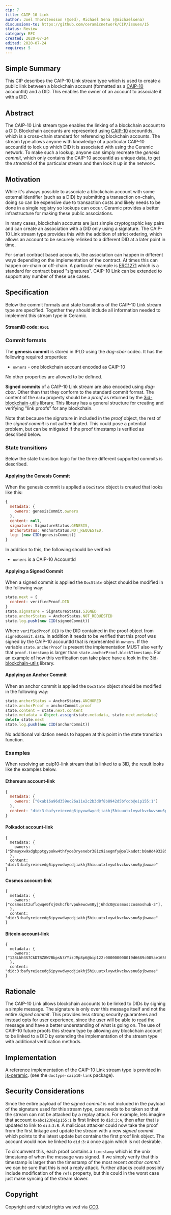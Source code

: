 ```yaml
---
cip: 7
title: CAIP-10 Link
author: Joel Thorstensson (@oed), Michael Sena (@michaelsena)
discussions-to: https://github.com/ceramicnetwork/CIP/issues/15
status: Review
category: RFC
created: 2020-07-24
edited: 2020-07-24
requires: 5
---
```


## Simple Summary

This CIP describes the CAIP-10 Link stream type which is used to create a public link between a blockchain account (formatted as a [CAIP-10](https://github.com/ChainAgnostic/CAIPs/blob/master/CAIPs/caip-10.md) accountId) and a DID. This enables the owner of an account to associate it with a DID. 


## Abstract

The CAIP-10 Link stream type enables the linking of a blockchain account to a DID. Blockchain accounts are represented using [CAIP-10](https://github.com/ChainAgnostic/CAIPs/blob/master/CAIPs/caip-10.md) accountIds, which is a cross-chain standard for referencing blockchain accounts. The stream type allows anyone with knowledge of a particular CAIP-10 accountId to look up which DID it is associated with using the Ceramic network. To make such a lookup, anyone can simply recreate the *genesis commit*, which only contains the CAIP-10 accountId as unique data, to get the *streamId* of the particular stream and then look it up in the network. 


## Motivation

While it's always possible to associate a blockchain account with some external identifier (such as a DID) by submitting a transaction on-chain, doing so can be expensive due to transaction costs and likely needs to be done in a single registry so lookups can occur. Ceramic provides a better infrastructure for making these public associations. 

In many cases, blockchain accounts are just simple cryptographic key pairs and can create an association with a DID only using a signature. The CAIP-10 Link stream type provides this with the addition of strict ordering, which allows an account to be securely relinked to a different DID at a later point in time. 

For smart contract based accounts, the association can happen in different ways depending on the implementation of the contract. At times this can happen on-chain or off-chain. A particular example is [ERC1271](https://eips.ethereum.org/EIPS/eip-1271) which is a standard for contract based "signatures". CAIP-10 Link can be extended to support any number of these use cases. 


## Specification

Below the commit formats and state transitions of the CAIP-10 Link stream type are specified. Together they should include all information needed to implement this stream type in Ceramic.

#### StreamID code: `0x01`

### Commit formats

The **genesis commit** is stored in IPLD using the *dag-cbor* codec. It has the following required properties:

* `owners` - one blockchain account encoded as CAIP-10

No other properties are allowed to be defined.

**Signed commits** of a CAIP-10 Link stream are also encoded using *dag-cbor*. Other than that they conform to the standard commit format. The content of the `data` property should be a *proof* as returned by the [3id-blockchain-utils](https://github.com/3box/js-3id-blockchain-utils) library. This library has a general structure for creating and verifying "link proofs" for any blockchain. 

Note that because the signature in included in the *proof* object, the rest of the *signed commit* is not authenticated. This could pose a potential problem, but can be mitigated if the proof timestamp is verified as described below.

### State transitions

Below the state transition logic for the three different supported commits is described. 

#### Applying the Genesis Commit

When the genesis commit is applied a `DocState` object is created that looks like this:

```js
{
  metadata: {
    owners: genesisCommit.owners
  },
  content: null,
  signature: SignatureStatus.GENESIS,
  anchorStatus: AnchorStatus.NOT_REQUESTED,
  log: [new CID(genesisCommit)]
}
```

In addition to this, the following should be verified:

* `owners` is a CAIP-10 AccountId

#### Applying a Signed Commit

When a signed commit is applied the `DocState` object should be modified in the following way:

```js
state.next = {
  content: verifiedProof.DID
}
state.signature = SignatureStatus.SIGNED
state.anchorStatus = AnchorStatus.NOT_REQUESTED
state.log.push(new CID(signedCommit))
```

Where `verifiedProof.DID` is the DID contained in the proof object from `signedCommit.data`. In addition it needs to be verified that this proof was signed by the CAIP-10 accountId that is represented in `owners`. If the variable `state.anchorProof` is present the implementation MUST also verify that `proof.timestamp` is larger than `state.anchorProof.blockTimestamp`.
For an example of how this verification can take place have a look in the [3id-blockchain-utils](https://github.com/3box/js-3id-blockchain-utils) library. 

#### Applying an Anchor Commit

When an anchor commit is applied the `DocState` object should be modified in the following way:

```js
state.anchorStatus = AnchorStatus.ANCHORED
state.anchorProof = anchorCommit.proof
state.content = state.next.content
state.metadata = Object.assign(state.metadata, state.next.metadata)
delete state.next
state.log.push(new CID(anchorCommit))
```

No additional validation needs to happen at this point in the state transition function.

### Examples

When resolving an caip10-link stream that is linked to a 3ID, the result looks like the examples below.

#### Ethereum account-link

```js
{
  metadata: {
    owners: ["0xab16a96d359ec26a11e2c2b3d8f8b8942d5bfcdb@eip155:1"]
  },
  content: "did:3:bafyreiecedg6ipyvwdwycdjiakhj5hiuuutxlvywtkvckwvsnu6pjbwxae"
}
```

#### Polkadot account-link

```JS
{
  metadata: {
    owners: ["5hmuyxw9xdgbpptgypokw4thfyoe3ryenebr381z9iaegmfy@polkadot:b0a8d493285c2df73290dfb7e61f870f"],
  },
  content: "did:3:bafyreiecedg6ipyvwdwycdjiakhj5hiuuutxlvywtkvckwvsnu6pjbwxae"
}
```

#### Cosmos account-link

```JS
{
  metadata: {
  	owners: ["cosmos1t2uflqwqe0fsj0shcfkrvpukewcw40yjj6hdc0@cosmos:cosmoshub-3"],
  },
  content: "did:3:bafyreiecedg6ipyvwdwycdjiakhj5hiuuutxlvywtkvckwvsnu6pjbwxae"
}
```

#### Bitcoin account-link

```JS
{
  metadata: {
  	owners: ["128Lkh3S7CkDTBZ8W7BbpsN3YYizJMp8p6@bip122:000000000019d6689c085ae165831e93"],
  },
  content: "did:3:bafyreiecedg6ipyvwdwycdjiakhj5hiuuutxlvywtkvckwvsnu6pjbwxae"
}
```


## Rationale

The CAIP-10 Link allows blockchain accounts to be linked to DIDs by signing a simple message. The signature is only over this message itself and not the entire *signed commit*. This provides less strong security guarantees and instead opts for user experience, since the user will be able to read the message and have a better understanding of what is going on. The use of CAIP-10 future proofs this stream type by allowing any blockchain account to be linked to a DID by extending the implementation of the stream type with additional verification methods. 


## Implementation

A reference implementation of the CAIP-10 Link stream type is provided in [js-ceramic](https://github.com/ceramicnetwork/js-ceramic). (see the `doctype-caip10-link` package).


## Security Considerations

Since the entire payload of the *signed commit* is not included in the payload of the signature used for this stream type, care needs to be taken so that the stream can not be attacked by a replay attack. For example, lets imagine that account `0xabc123@eip155:1` is first linked to `did:3:A`, then after that is updated to link to `did:3:B`. A malicious attacker could now take the proof from the first linkage and update the stream with a new *signed commit* which points to the latest update but contains the first proof link object. The account would now be linked to `did:3:A` once again which is not desirable. 

To circumvent this, each proof contains a `timestamp` which is the unix timestamp of when the message was signed. If we simply verify that this timestamp is larger than the timestamp of the most recent *anchor commit* we can be sure that this is not a reply attack. Further attacks could possibly include modification of the `refs` property, but this could in the worst case just make syncing of the stream slower.


## Copyright

Copyright and related rights waived via [CC0](https://creativecommons.org/publicdomain/zero/1.0/).
